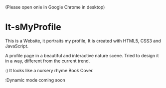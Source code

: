 (Please open onle in Google Chrome in desktop)
# It-sMyProfile
This is a Website, it portraits my profile, It is created with HTML5, CSS3 and JavaScript.

A profile page in a beautiful and interactive nature scene.
Tried to design it in a way, different from the current trend.

:) It looks like a nursery rhyme Book Cover.

:Dynamic mode coming soon
